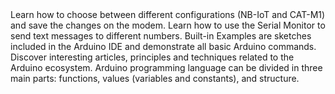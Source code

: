 <EssentialsColumn title="Tutorials for MKR NB 1500">

<EssentialElement title="Radio access technology configuration" type="tutorial" link="/tutorials/mkr-nb-1500/setting-radio-access">
   Learn how to choose between different configurations (NB-IoT and CAT-M1) and save the changes on the modem.
  </EssentialElement>

<EssentialElement title="Send an SMS with MKR NB 1500" type="tutorial" link="/tutorials/mkr-nb-1500/nb-send-sms">
    Learn how to use the Serial Monitor to send text messages to different numbers.
  </EssentialElement>

</EssentialsColumn>

<EssentialsColumn title="Arduino Basics">
  <EssentialElement title="Built-in Examples" type="tutorial" link="/built-in-examples/">
    Built-in Examples are sketches included in the Arduino IDE and demonstrate all basic Arduino commands. 
  </EssentialElement>
  <EssentialElement title="Learn" type="resource" link="/learn">
    Discover interesting articles, principles and techniques related to the Arduino ecosystem.
  </EssentialElement>
  <EssentialElement title="Language References" type="resource" link="https://www.arduino.cc/reference/en/">
  Arduino programming language can be divided in three main parts: functions, values (variables and constants), and structure.
  </EssentialElement>
</EssentialsColumn>
